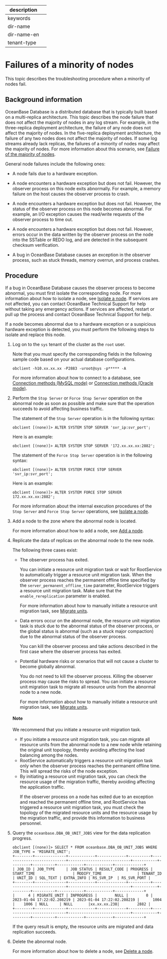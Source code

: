 |description||
|---|---|
|keywords||
|dir-name||
|dir-name-en||
|tenant-type||

# Failures of a minority of nodes

This topic describes the troubleshooting procedure when a minority of nodes fail.

## Background information

OceanBase Database is a distributed database that is typically built based on a multi-replica architecture. This topic describes the node failure that does not affect the majority of nodes in any log stream. For example, in the three-replica deployment architecture, the failure of any node does not affect the majority of nodes. In the five-replica deployment architecture, the failure of any two nodes does not affect the majority of nodes. If some log streams already lack replicas, the failures of a minority of nodes may affect the majority of nodes. For more information about this scenario, see [Failure of the majority of nodes](../400.common-cluster-failure/200.majority-node-failure.md).

General node failures include the following ones:

* A node fails due to a hardware exception.

* A node encounters a hardware exception but does not fail. However, the observer process on this node exits abnormally. For example, a memory failure on the host causes the observer process to crash.

* A node encounters a hardware exception but does not fail. However, the status of the observer process on this node becomes abnormal. For example, an I/O exception causes the read/write requests of the observer process to time out.

* A node encounters a hardware exception but does not fail. However, errors occur in the data written by the observer process on the node into the SSTable or REDO log, and are detected in the subsequent checksum verification.

* A bug in OceanBase Database causes an exception in the observer process, such as stuck threads, memory overrun, and process crashes.

## Procedure

If a bug in OceanBase Database causes the observer process to become abnormal, you must first isolate the corresponding node. For more information about how to isolate a node, see [Isolate a node](../300.common-cluster-operations/600.isolation-a-node.md). If services are not affected, you can contact OceanBase Technical Support for help without taking any emergency actions. If services are affected, restart or pull up the process and contact OceanBase Technical Support for help.

If a node becomes abnormal due to a hardware exception or a suspicious hardware exception is detected, you must perform the following steps to isolate and replace this node.

1. Log on to the `sys` tenant of the cluster as the `root` user.

   Note that you must specify the corresponding fields in the following sample code based on your actual database configurations.

   ```shell
   obclient -h10.xx.xx.xx -P2883 -uroot@sys -p***** -A
   ```

   For more information about how to connect to a database, see [Connection methods (MySQL mode)](../../../300.develop/100.application-development-of-mysql-mode/100.connect-to-oceanbase-database-of-mysql-mode/100.connection-methods-overview-of-mysql-mode.md) or [Connection methods (Oracle mode)](../../../300.develop/200.application-development-of-oracle-mode/100.connect-to-oceanbase-database-of-oracle-mode/100.connection-methods-overview-of-oracle-mode.md).

2. Perform the `Stop Server` or `Force Stop Server` operation on the abnormal node as soon as possible and make sure that the operation succeeds to avoid affecting business traffic.

   The statement of the `Stop Server` operation is in the following syntax:

   ```shell
   obclient [(none)]> ALTER SYSTEM STOP SERVER 'svr_ip:svr_port';
   ```

   Here is an example:

   ```shell
   obclient [(none)]> ALTER SYSTEM STOP SERVER '172.xx.xx.xx:2882';
   ```

   The statement of the `Force Stop Server` operation is in the following syntax:

   ```shell
   obclient [(none)]> ALTER SYSTEM FORCE STOP SERVER 'svr_ip:svr_port';
   ```

   Here is an example:

   ```shell
   obclient [(none)]> ALTER SYSTEM FORCE STOP SERVER 172.xx.xx.xx:2882';
   ```

   For more information about the internal execution procedures of the `Stop Server` and `Force Stop Server` operations, see [Isolate a node](../300.common-cluster-operations/600.isolation-a-node.md).

3. Add a node to the zone where the abnormal node is located.

   For more information about how to add a node, see [Add a node](../300.common-cluster-operations/400.add-a-node.md).

4. Replicate the data of replicas on the abnormal node to the new node.

   The following three cases exist:

   * The observer process has exited.

      You can initiate a resource unit migration task or wait for RootService to automatically trigger a resource unit migration task. When the observer process reaches the permanent offline time specified by the `server_permanent_offline_time` parameter, RootService triggers a resource unit migration task. Make sure that the `enable_rereplication` parameter is enabled.

      For more information about how to manually initiate a resource unit migration task, see [Migrate units](../../300.replica-management/200.replica-distribution/200.locality-common-operations/700.unit-migration.md).

   * Data errors occur on the abnormal node, the resource unit migration task is stuck due to the abnormal status of the observer process, or the global status is abnormal (such as a stuck major compaction) due to the abnormal status of the observer process.

      You can kill the observer process and take actions described in the first case where the observer process has exited.

   * Potential hardware risks or scenarios that will not cause a cluster to become globally abnormal.

      You do not need to kill the observer process. Killing the observer process may cause the risks to spread. You can initiate a resource unit migration task to migrate all resource units from the abnormal node to a new node.

      For more information about how to manually initiate a resource unit migration task, see [Migrate units](../../300.replica-management/200.replica-distribution/200.locality-common-operations/700.unit-migration.md).

   <main id="notice" type='explain'>
      <h4>Note</h4>
      <p> We recommend that you initiate a resource unit migration task.</p>
      <ul>
      <li>If you initiate a resource unit migration task, you can migrate all resource units from the abnormal node to a new node while retaining the original unit topology, thereby avoiding affecting the load balancing among the nodes. </li>
      <li>RootService automatically triggers a resource unit migration task only when the observer process reaches the permanent offline time. This will spread the risks of the node exception. </li>
      <li>By initiating a resource unit migration task, you can check the resource usage of the migration traffic, thereby avoiding affecting the application traffic. </li>
      <p>If the observer process on a node has exited due to an exception and reached the permanent offline time, and RootService has triggered a resource unit migration task, you must check the topology of the migrated resource units and the resource usage by the migration traffic, and provide this information to business personnel. </p>
   </main>

5. Query the `oceanbase.DBA_OB_UNIT_JOBS` view for the data replication progress.

   ```shell
   obclient [(none)]> SELECT * FROM oceanbase.DBA_OB_UNIT_JOBS WHERE JOB_TYPE = 'MIGRATE_UNIT';
   +--------+--------------+------------+-------------+----------+----------------------------+----------------------------+-----------+---------+----------+------------+------------+-------------+
   | JOB_ID | JOB_TYPE     | JOB_STATUS | RESULT_CODE | PROGRESS | START_TIME                 | MODIFY_TIME                | TENANT_ID | UNIT_ID | SQL_TEXT | EXTRA_INFO | RS_SVR_IP  | RS_SVR_PORT |
   +--------+--------------+------------+-------------+----------+----------------------------+----------------------------+-----------+---------+----------+------------+------------+-------------+
   |      4 | MIGRATE_UNIT | INPROGRESS |        NULL |        0 | 2023-01-04 17:22:02.208219 | 2023-01-04 17:22:02.208219 |      1004 |    1006 | NULL     | NULL       |xx.xx.xx.238|        2882 |
   +--------+--------------+------------+-------------+----------+----------------------------+----------------------------+-----------+---------+----------+------------+------------+-------------+
   ```

   If the query result is empty, the resource units are migrated and data replication succeeds.

6. Delete the abnormal node.

   For more information about how to delete a node, see [Delete a node](../300.common-cluster-operations/500.delete-a-node.md).
